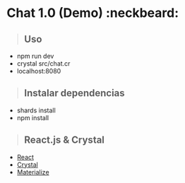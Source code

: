 
# Chat 1.0 (Demo) :neckbeard: 

> ## Uso

+ npm run dev
+ crystal src/chat.cr
+ localhost:8080

> ## Instalar dependencias

+ shards install
+ npm install

> ## React.js & Crystal

+ [React](https://facebook.github.io/react/)
+ [Crystal](https://crystal-lang.org/)
+ [Materialize](http://materializecss.com/)